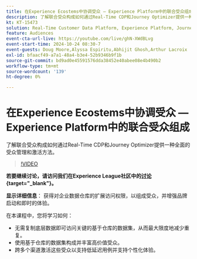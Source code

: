 ```yaml
---
title: 在Experience Ecostems中协调受众 — Experience Platform中的联合受众组成
description: 了解联合受众构成如何通过Real-Time CDP和Journey Optimizer提供一种全面的受众管理和激活方法。
kt: KT-15473
solution: Real-Time Customer Data Platform, Experience Platform, Journey Optimizer
feature: Audiences
event-cta-url-live: https://youtube.com/live/ghN-XWdBLvg
event-start-time: 2024-10-24 08:30-7
event-guests: Doug Moore,Alyssa Espiritu,Abhijit Ghosh,Arthur Lacroix
exl-id: bfaacf49-a7a1-48a4-b3e4-52b9346b9f1b
source-git-commit: bd9ad0e45591576dda38452e40abee08e4b490b2
workflow-type: tm+mt
source-wordcount: '139'
ht-degree: 0%

---
```


# 在Experience Ecostems中协调受众 — Experience Platform中的联合受众组成

了解联合受众构成如何通过Real-Time CDP和Journey Optimizer提供一种全面的受众管理和激活方法。

>[!VIDEO](https://video.tv.adobe.com/v/3436457?quality=12&learn=on)

**若要继续讨论，请访问我们在Experience League社区中的[讨论](https://experienceleaguecommunities.adobe.com/t5/adobe-experience-platform/adobe-experience-league-live-harmonize-audiences-in-experience/m-p/718976#M636){target="_blank"}。**

**显示详细信息**：
获得对企业数据仓库的扩展访问权限，以组成受众，并增强品牌启动和即时的体验。

在本课程中，您将学习如何：

* 无需复制底层数据即可访问关键的基于仓库的数据集，从而最大限度地减少重复。
* 使用基于仓库的数据集构成并丰富高价值受众。
* 跨多个渠道激活这些受众以支持低延迟用例并支持个性化体验。
